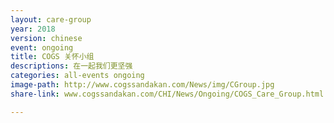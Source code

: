 ```yaml
---
layout: care-group
year: 2018
version: chinese
event: ongoing
title: COGS 关怀小组
descriptions: 在一起我们更坚强
categories: all-events ongoing
image-path: http://www.cogssandakan.com/News/img/CGroup.jpg
share-link: www.cogssandakan.com/CHI/News/Ongoing/COGS_Care_Group.html

---
```

